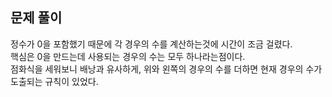 ## 문제 풀이

정수가 0을 포함했기 때문에  각 경우의 수를 계산하는것에 시간이 조금 걸렸다.   
핵심은 0을 만드는데 사용되는 경우의 수는 모두 하나라는점이다.   
점화식을 세워보니 배낭과 유사하게, 위와 왼쪽의 경우의 수를 더하면 현재 경우의 수가 도출되는 규칙이 있었다.
